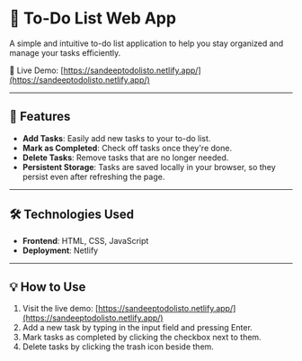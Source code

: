 # 📝 To-Do List Web App

A simple and intuitive to-do list application to help you stay organized and manage your tasks efficiently.

🔗 Live Demo: [https://sandeeptodolisto.netlify.app/](https://sandeeptodolisto.netlify.app/)

---

## 🚀 Features

- **Add Tasks**: Easily add new tasks to your to-do list.
- **Mark as Completed**: Check off tasks once they're done.
- **Delete Tasks**: Remove tasks that are no longer needed.
- **Persistent Storage**: Tasks are saved locally in your browser, so they persist even after refreshing the page.

---

## 🛠️ Technologies Used

- **Frontend**: HTML, CSS, JavaScript
- **Deployment**: Netlify

---

## 💡 How to Use

1. Visit the live demo: [https://sandeeptodolisto.netlify.app/](https://sandeeptodolisto.netlify.app/)
2. Add a new task by typing in the input field and pressing Enter.
3. Mark tasks as completed by clicking the checkbox next to them.
4. Delete tasks by clicking the trash icon beside them.
